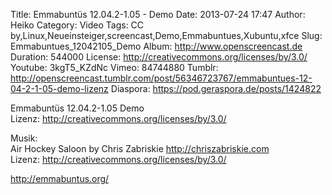 Title: Emmabuntüs 12.04.2-1.05  - Demo
Date: 2013-07-24 17:47
Author: Heiko
Category: Video
Tags: CC by,Linux,Neueinsteiger,screencast,Demo,Emmabuntues,Xubuntu,xfce
Slug: Emmabuntues_12042105_Demo
Album: http://www.openscreencast.de
Duration: 544000
License: http://creativecommons.org/licenses/by/3.0/
Youtube: 3kgT5_KZdNc
Vimeo: 84744880
Tumblr: http://openscreencast.tumblr.com/post/56346723767/emmabuntues-12-04-2-1-05-demo-lizenz
Diaspora: https://pod.geraspora.de/posts/1424822

Emmabuntüs 12.04.2-1.05 Demo  
Lizenz: <http://creativecommons.org/licenses/by/3.0/>  
  
Musik:  
Air Hockey Saloon by Chris Zabriskie <http://chriszabriskie.com>  
Lizenz: <http://creativecommons.org/licenses/by/3.0/>  
  
<http://emmabuntus.org/>

